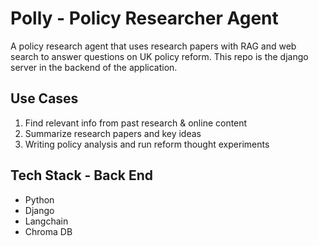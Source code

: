 # Polly - Policy Researcher Agent
A policy research agent that uses research papers with RAG and web search to answer questions on UK policy reform. This repo is the django server in the backend of the application.

## Use Cases
1. Find relevant info from past research & online content
2. Summarize research papers and key ideas
3. Writing policy analysis and run reform thought experiments

## Tech Stack - Back End
- Python
- Django
- Langchain
- Chroma DB
